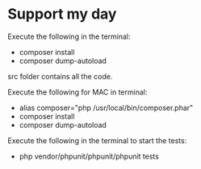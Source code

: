 # Support my day
Execute the following in the terminal:
* composer install
* composer dump-autoload

src folder contains all the code.

Execute the following for MAC in terminal:
* alias composer="php /usr/local/bin/composer.phar"
* composer install
* composer dump-autoload

Execute the following in the terminal to start the tests:
* php vendor/phpunit/phpunit/phpunit tests
